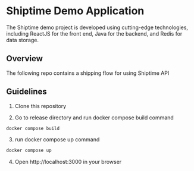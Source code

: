 # Shiptime Demo Application
The Shiptime demo project is developed using cutting-edge technologies, including ReactJS for the front end, Java for the backend, and Redis for data storage.

## Overview
The following repo contains a shipping flow for using Shiptime API

## Guidelines
1. Clone this repository

2. Go to release directory and run docker compose build command

```bash
docker compose build
```
3. run docker compose up command
```bash
docker compose up
```

4. Open http://localhost:3000 in your browser
